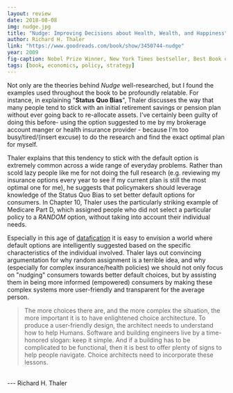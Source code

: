 ```yaml
---
layout: review
date: 2018-08-08
img: nudge.jpg
title: "Nudge: Improving Decisions about Health, Wealth, and Happiness"
author: Richard H. Thaler
link: "https://www.goodreads.com/book/show/3450744-nudge"
year: 2009
fig-caption: Nobel Prize Winner, New York Times bestseller, Best Book of the Year by The Economist and the Financial Times
tags: [book, economics, policy, strategy]
---
```


Not only are the theories behind *Nudge* well-researched, but I found the examples used throughout the book to be profoundly relatable. For instance, in explaining "**Status Quo Bias**", Thaler discusses the way that many people tend to stick with an initial retirement savings or pension plan without ever going back to re-allocate assets. I've certainly been guilty of doing this before- using the option suggested to me by my brokerage account manger or health insurance provider - because I'm too busy/tired/(insert excuse) to do the research and find the exact optimal plan for myself.

Thaler explains that this tendency to stick with the default option is extremely common across a wide range of everyday problems. Rather than scold lazy people like me for not doing the full research (e.g. reviewing my insurance options every year to see if my current plan is still the most optimal one for me), he suggests that policymakers should leverage knowledge of the Status Quo Bias to set better default options for consumers. In Chapter 10, Thaler uses the particularly striking example of Medicare Part D, which assigned people who did not select a particular policy to a *RANDOM* option, without taking into account their individual needs.

Especially in this age of <a href="/big-data/">datafication</a> it is easy to envision a world where default options are intelligently suggested based on the specific characteristics of the individual involved. Thaler lays out convincing argumentation for why random assignment is a terrible idea, and why (especially for complex insurance/health policies) we should not only focus on "nudging" consumers towards better default choices, but by assisting them in being more informed (empowered) consumers by making these complex systems more user-friendly and transparent for the average person.

> The more choices there are, and the more complex the situation, the more important it is to have enlightened choice architecture. To produce a user-friendly design, the architect needs to understand how to help Humans. Software and building engineers live by a time-honored slogan: keep it simple. And if a building has to be complicated to be functional, then it is best to offer plenty of signs to help people navigate. Choice architects need to incorporate these lessons.
<br>
--- Richard H. Thaler
